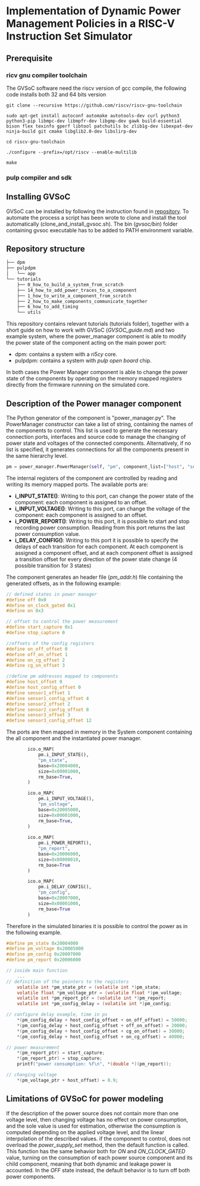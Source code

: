 # Implementation of Dynamic Power Management Policies in a RISC-V Instruction Set Simulator

## Prerequisite

### ricv gnu compiler toolchain

The  GVSoC software need the riscv version of gcc compile, the following code installs both 32 and 64 bits version

~~~shell
git clone --recursive https://github.com/riscv/riscv-gnu-toolchain

sudo apt-get install autoconf automake autotools-dev curl python3 python3-pip libmpc-dev libmpfr-dev libgmp-dev gawk build-essential bison flex texinfo gperf libtool patchutils bc zlib1g-dev libexpat-dev ninja-build git cmake libglib2.0-dev libslirp-dev

cd riscv-gnu-toolchain

./configure --prefix=/opt/riscv --enable-multilib

make 
~~~

### pulp compiler and sdk


## Installing GVSoC

GVSoC can be installed by following the instruction found in [repository](https://github.com/eml-eda/gvsoc). To automate the process a script has been wrote to clone and install the tool automatically (clone_and_install_gvsoc.sh). The bin (_gvsoc/bin_) folder containing gvsoc executable has to be added to PATH environment variable.

## Repository structure

~~~bash
├── dpm
├── pulpdpm
│   └── app
└── tutorials
    ├── 0_how_to_build_a_system_from_scratch
    ├── 14_how_to_add_power_traces_to_a_component
    ├── 1_how_to_write_a_component_from_scratch
    ├── 2_how_to_make_components_communicate_together
    ├── 6_how_to_add_timing
    └── utils
~~~

This repository contains relevant tutorials (tutorials folder), together with a short guide on how to work with GVSoC (_GVSOC_guide.md_) and two example system, where the power_manager component is able to modify the power state of the component acting on the main power port:

- dpm: contains a system with a _ri5cy_ core.
- pulpdpm: contains a system with _pulp open board_ chip.

In both cases the Power Manager component is able to change the power state of the components by operating on the memory mapped registers directly from the firmware runnning on the simulated core.

## Description of the Power manager component

The Python generator of the component is "power_manager.py".
The PowerManager constructor can take a list of string, containing the names of the components to control. This list is used to generate the necessary connection ports, interfaces and source code to manage the changing of power state and voltages of the connected components. Alternatively, if no list is specified, it generates connections for all the components present in the same hierarchy level.

~~~Python
pm = power_manager.PowerManager(self, "pm", component_list=["host", "sensor1", "sensor2", "sensor3"])
~~~


The internal registers of the component are controlled by reading and writing its memory mapped ports. The available ports are:

- __i_INPUT_STATE()__: Writing to this port, can change the power state of the component: each component is assigned to an offset.
- __i_INPUT_VOLTAGE()__: Writing to this port, can change the voltage of the component: each component is assigned to an offset.
- __i_POWER_REPORT()__: Writing to this port, it is possible to start and stop recording power consumption. Reading from this port returns the last power consumption value.
- __i_DELAY_CONFIG()__: Writing to this port it is possible to specify the delays of each transition for each component. At each component is assigned a component offset, and at each component offset is assigned a transition offset for every direction of the power state change (4 possible transition for 3 states)

The component generates an header file (_pm_addr.h_) file containing the generated offsets, as in the following example:

~~~c
// defined states in power manager
#define off 0x0
#define on_clock_gated 0x1
#define on 0x3

// offset to control the power measurement
#define start_capture 0x1
#define stop_capture 0

//offsets of the config registers
#define on_off_offset 0
#define off_on_offset 1
#define on_cg_offset 2
#define cg_on_offset 3

//define pm addresses mapped to components
#define host_offset 0
#define host_config_offset 0
#define sensor1_offset 1
#define sensor1_config_offset 4
#define sensor2_offset 2
#define sensor2_config_offset 8
#define sensor3_offset 3
#define sensor3_config_offset 12
~~~

The ports are then mapped in memory in the System component containing the all component and the instantiated power manager.

~~~Python
        ico.o_MAP(
            pm.i_INPUT_STATE(),
            "pm_state",
            base=0x20004000,
            size=0x00001000,
            rm_base=True,
        )

        ico.o_MAP(
            pm.i_INPUT_VOLTAGE(),
            "pm_voltage",
            base=0x20005000,
            size=0x00001000,
            rm_base=True,
        )
        
        ico.o_MAP(
            pm.i_POWER_REPORT(), 
            "pm_report",
            base=0x20006000,
            size=0x00000010,
            rm_base=True
        )

        ico.o_MAP(
            pm.i_DELAY_CONFIG(), 
            "pm_config",
            base=0x20007000,
            size=0x00001000,
            rm_base=True
        ) 
~~~

Therefore in the simulated binaries it is possible to control the power as in the following example.

~~~c
#define pm_state 0x20004000
#define pm_voltage 0x20005000
#define pm_config 0x20007000
#define pm_report 0x20006000

// inside main function
    ...
// definition of the pointers to the registers 
    volatile int *pm_state_ptr = (volatile int *)pm_state;
    volatile float *pm_voltage_ptr = (volatile float *)pm_voltage;
    volatile int *pm_report_ptr = (volatile int *)pm_report;
    volatile int *pm_config_delay = (volatile int *)pm_config;

// configure delay example, time in ps
    *(pm_config_delay + host_config_offset + on_off_offset) = 50000;
    *(pm_config_delay + host_config_offset + off_on_offset) = 20000;
    *(pm_config_delay + host_config_offset + cg_on_offset) = 30000;
    *(pm_config_delay + host_config_offset + on_cg_offset) = 40000;

// power measurement 
    *(pm_report_ptr) = start_capture;
    *(pm_report_ptr) = stop_capture;
    printf("power consumption: %f\n", *(double *)(pm_report));

// changing voltage
    *(pm_voltage_ptr + host_offset) = 0.9;
~~~

## Limitations of GVSoC for power modeling
If the description of the power source does not contain more than one voltage level, then changing voltage has no effect on power consumption, and the sole value is used for estimation, otherwise the consumption is computed depending on the applied voltage level, and the linear interpolation of the described values.
if the component to control, does not overload the _power_supply_set_ method, then the default function is called. This function has the same behavior both for _ON_ and _ON_CLOCK_GATED_ value, turning on the consumption of each power source component and its child component, meaning that both dynamic and leakage power is accounted. In the _OFF_  state instead, the default behavior is to turn off both power components.
